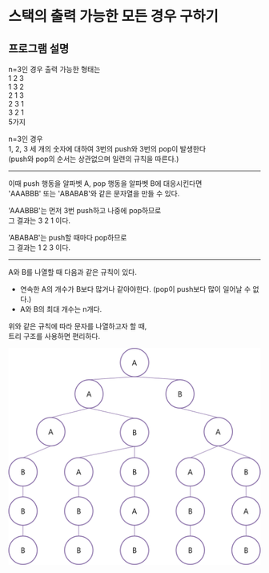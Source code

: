 # 스택의 출력 가능한 모든 경우 구하기

## 프로그램 설명  
n=3인 경우 출력 가능한 형태는  
1 2 3   
1 3 2   
2 1 3   
2 3 1   
3 2 1   
5가지   

n=3인 경우   
1, 2, 3 세 개의 숫자에 대하여 3번의 push와 3번의 pop이 발생한다   
(push와 pop의 순서는 상관없으며 일련의 규칙을 따른다.)   
******

이때 push 행동을 알파벳 A, pop 행동을 알파벳 B에 대응시킨다면   
'AAABBB' 또는 'ABABAB'와 같은 문자열을 만들 수 있다.   

'AAABBB'는 먼저 3번 push하고 나중에 pop하므로   
그 결과는 3 2 1 이다.   

'ABABAB'는 push할 때마다 pop하므로   
그 결과는 1 2 3 이다.   
*****

A와 B를 나열할 때 다음과 같은 규칙이 있다.   
* 연속한 A의 개수가 B보다 많거나 같아야한다. (pop이 push보다 많이 일어날 수 없다.)   
* A와 B의 최대 개수는 n개다.   

위와 같은 규칙에 따라 문자를 나열하고자 할 때,   
트리 구조를 사용하면 편리하다.   

![tree](./tree.png)   
